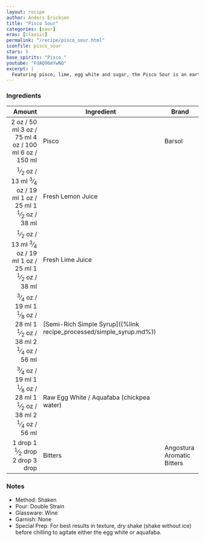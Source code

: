 ```yaml
---
layout: recipe
author: Anders Erickson
title: "Pisco Sour"
categories: [sour]
eras: [classic]
permalink: "/recipe/pisco_sour.html"
iconfile: pisco_sour
stars: 5
base_spirits: "Pisco "
youtube: "FdAQ96mYwNQ"
excerpt: |
  Featuring pisco, lime, egg white and sugar, the Pisco Sour is an earthy and refreshing drink. It’s also the national cocktail of Peru and Chile.
---
```


### Ingredients

|  Amount | Ingredient                                                | Brand                      |
| ------: | --------------------------------------------------------- | -------------------------- |
|    <span class="onex active">2 oz  / 50 ml</span> <span class="onehalfx">3 oz  / 75 ml</span> <span class="twox">4 oz  / 100 ml</span> <span class="threex">6 oz  / 150 ml</span>| Pisco                                                     | Barsol                     |
|  <span class="onex active"> <sup>1</sup>&frasl;<sub>2</sub> oz  / 13 ml</span> <span class="onehalfx"> <sup>3</sup>&frasl;<sub>4</sub> oz  / 19 ml</span> <span class="twox">1 oz  / 25 ml</span> <span class="threex">1 <sup>1</sup>&frasl;<sub>2</sub> oz  / 38 ml</span>| Fresh Lemon Juice                                         |
|  <span class="onex active"> <sup>1</sup>&frasl;<sub>2</sub> oz  / 13 ml</span> <span class="onehalfx"> <sup>3</sup>&frasl;<sub>4</sub> oz  / 19 ml</span> <span class="twox">1 oz  / 25 ml</span> <span class="threex">1 <sup>1</sup>&frasl;<sub>2</sub> oz  / 38 ml</span>| Fresh Lime Juice                                          |
| <span class="onex active"> <sup>3</sup>&frasl;<sub>4</sub> oz  / 19 ml</span> <span class="onehalfx">1 <sup>1</sup>&frasl;<sub>8</sub> oz  / 28 ml</span> <span class="twox">1 <sup>1</sup>&frasl;<sub>2</sub> oz  / 38 ml</span> <span class="threex">2 <sup>1</sup>&frasl;<sub>4</sub> oz  / 56 ml</span>| [Semi-Rich Simple Syrup]({%link recipe_processed/simple_syrup.md%}) |
| <span class="onex active"> <sup>3</sup>&frasl;<sub>4</sub> oz  / 19 ml</span> <span class="onehalfx">1 <sup>1</sup>&frasl;<sub>8</sub> oz  / 28 ml</span> <span class="twox">1 <sup>1</sup>&frasl;<sub>2</sub> oz  / 38 ml</span> <span class="threex">2 <sup>1</sup>&frasl;<sub>4</sub> oz  / 56 ml</span>| Raw Egg White / Aquafaba (chickpea water)                 |
|  <span class="onex active">1 drop </span> <span class="onehalfx">1 <sup>1</sup>&frasl;<sub>2</sub> drop </span> <span class="twox">2 drop </span> <span class="threex">3 drop </span>| Bitters                                                   | Angostura Aromatic Bitters |

### Notes

- Method: Shaken
- Pour: Double Strain
- Glassware: Wine
- Garnish: None
- Special Prep: For best results in texture, dry shake (shake without ice) before chilling to agitate either the egg white or aquafaba.
